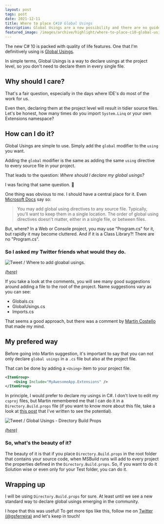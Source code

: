 ```yaml
---
layout: post
tags: post
date: 2021-12-11
title: Where to place C#10 Global Usings
description: Global Usings are a new possibility and there are no guidelines on where to declare them. This is my take on how I will be declaring them and how.
featured_image: /images/archive/highlight/where-to-place-c10-global-usings.png
---
```


The new C# 10 is packed with quality of life features. One that I'm definitively using is [Global Usings](https://docs.microsoft.com/en-us/dotnet/csharp/language-reference/keywords/using-directive#global-modifier).

In simple terms, Global Usings is a way to declare usings at the project level, so you don't need to declare them in every single file.

## Why should I care?

That's a fair question, especially in the days where IDE's do most of the work for us. 

Even then, declaring them at the project level will result in tidier source files. Let's be honest, how many times do you import `System.Linq` or your own Extensions namespace?


## How can I do it?

Global Usings are simple to use. Simply add the `global` modifier to the `using` you want.

Adding the `global` modifier is the same as adding the same `using` directive to every source file in your project. 

That leads to the question: *Where should I declare my global usings?* 

I was facing that same question. 🤔

One thing was obvious to me. I should have a central place for it. Even [Microsoft Docs](https://docs.microsoft.com/en-us/dotnet/csharp/language-reference/keywords/using-directive#global-modifier) say so:

> You may add global using directives to any source file. Typically, you'll want to keep them in a single location. The order of global using directives doesn't matter, either in a single file, or between files.


But, where? In a Web or Console project, you may use "Program.cs" for it, but rapidly it may become cluttered. And if it is a Class Library?! There are no "Program.cs".


### So I asked my Twitter friends what would they do.

![Tweet / Where to add gloabal usings.](/images/archive/tweets/global-usings-where-to-place-question.png)

_[(here)](https://twitter.com/gsferreira/status/1464293275511177217)_


If you take a look at the comments, you will see many good suggestions around adding a file to the root of the project. Name suggestions vary as you can see:

 - Globals.cs
 - GlobalUsings.cs
 - Imports.cs

That seems a good approach, but there was a comment by [Martin Costello](https://twitter.com/martin_costello) that made my mind.

## My prefered way

Before going into Martin suggestion, it's important to say that you can not only declare `global usings` in a `.cs` file but also at the project file.

That can be done by adding a `<Using>` item to your project file.

```xml
<ItemGroup>
    <Using Include="MyAwesomeApp.Extensions" />
</ItemGroup>
```

In principle, I would prefer to declare my usings in C#. I don't love to edit my `csproj` files, but Martin remembered me that I can do it in a `Directory.Build.props` file (if you want to know more about this file, take a look at [this post](https://gsferreira.com/archive/2018/06/versioning-net-core-applications-using-cake/) that I've written to see the potential).

![Tweet / Global Usings - Directory Build Props](/images/archive/tweets/global-usings-where-to-place-question-directory-build-props.png)

_[(here)](https://twitter.com/martin_costello/status/1464498288061816838)_



### So, what's the beauty of it?

The beauty of it is that if you place `Directory.Build.props` in the root folder that contains your source code, when MSBuild runs will add to every project the properties defined in the `Directory.Build.props`. So, if you want to do it Solution wise or even only for your Test folder, you can do it.

## Wrapping up

I will be using `Directory.Build.props` for sure. At least until we see a new standard way to declare global usings emerging in the community.


I hope that this was useful! To get more tips like this, follow me on [Twitter (@gsferreira)](https://twitter.com/gsferreira) and let's keep in touch!
